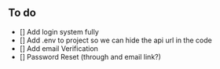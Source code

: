 ## To do
- [] Add login system fully <br />
- [] Add .env to project so we can hide the api url in the code<br />
- [] Add email Verification<br />
- [] Password Reset (through and email link?)<br />

